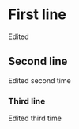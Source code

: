 # First line

Edited

## Second line

Edited second time

### Third line

Edited third time

<!--copyright comment added
